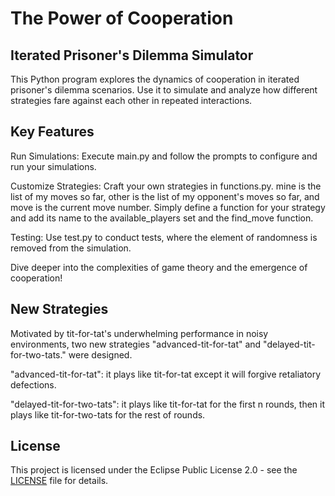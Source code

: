 # The Power of Cooperation


## Iterated Prisoner's Dilemma Simulator

This Python program explores the dynamics of cooperation in iterated prisoner's dilemma scenarios. Use it to simulate and analyze how different strategies fare against each other in repeated interactions.

## Key Features

Run Simulations: Execute main.py and follow the prompts to configure and run your simulations.
    
Customize Strategies: Craft your own strategies in functions.py. mine is the list of my moves so far, other is the list of my opponent's moves so far, and move is the current move number. Simply define a function for your strategy and add its name to the available_players set and the find_move function.
    
Testing: Use test.py to conduct tests, where the element of randomness is removed from the simulation.


Dive deeper into the complexities of game theory and the emergence of cooperation!

## New Strategies
Motivated by tit-for-tat's underwhelming performance in noisy environments, two new strategies "advanced-tit-for-tat" and "delayed-tit-for-two-tats." were designed.

"advanced-tit-for-tat": it plays like tit-for-tat except it will forgive retaliatory defections.

"delayed-tit-for-two-tats": it plays like tit-for-tat for the first n rounds, then it plays like tit-for-two-tats for the rest of rounds.

## License

This project is licensed under the Eclipse Public License 2.0 - see the [LICENSE](LICENSE) file for details.
